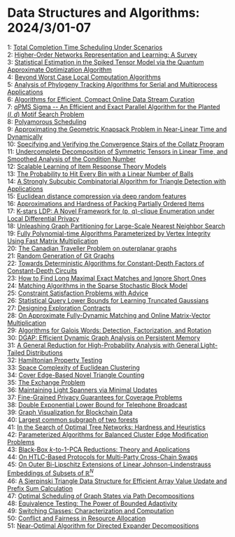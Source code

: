 # Data Structures and Algorithms: 2024/3/01-07  
1: [Total Completion Time Scheduling Under Scenarios](https://doi.org/10.48550/arXiv.2402.19259)  
2: [Higher-Order Networks Representation and Learning: A Survey](https://doi.org/10.48550/arXiv.2402.19414)  
3: [Statistical Estimation in the Spiked Tensor Model via the Quantum  Approximate Optimization Algorithm](https://doi.org/10.48550/arXiv.2402.19456)  
4: [Beyond Worst Case Local Computation Algorithms](https://doi.org/10.48550/arXiv.2403.00129)  
5: [Analysis of Phylogeny Tracking Algorithms for Serial and Multiprocess  Applications](https://doi.org/10.48550/arXiv.2403.00246)  
6: [Algorithms for Efficient, Compact Online Data Stream Curation](https://doi.org/10.48550/arXiv.2403.00266)  
7: [qPMS Sigma -- An Efficient and Exact Parallel Algorithm for the Planted  $(l, d)$ Motif Search Problem](https://doi.org/10.48550/arXiv.2403.00306)  
8: [Polyamorous Scheduling](https://doi.org/10.48550/arXiv.2403.00465)  
9: [Approximating the Geometric Knapsack Problem in Near-Linear Time and  Dynamically](https://doi.org/10.48550/arXiv.2403.00536)  
10: [Specifying and Verifying the Convergence Stairs of the Collatz Program](https://doi.org/10.48550/arXiv.2403.04777)  
11: [Undercomplete Decomposition of Symmetric Tensors in Linear Time, and  Smoothed Analysis of the Condition Number](https://doi.org/10.48550/arXiv.2403.00643)  
12: [Scalable Learning of Item Response Theory Models](https://doi.org/10.48550/arXiv.2403.00680)  
13: [The Probability to Hit Every Bin with a Linear Number of Balls](https://doi.org/10.48550/arXiv.2403.00736)  
14: [A Strongly Subcubic Combinatorial Algorithm for Triangle Detection with  Applications](https://doi.org/10.48550/arXiv.2403.01085)  
15: [Euclidean distance compression via deep random features](https://doi.org/10.48550/arXiv.2403.01327)  
16: [Approximations and Hardness of Packing Partially Ordered Items](https://doi.org/10.48550/arXiv.2403.01568)  
17: [K-stars LDP: A Novel Framework for (p, q)-clique Enumeration under Local  Differential Privacy](https://doi.org/10.48550/arXiv.2403.01788)  
18: [Unleashing Graph Partitioning for Large-Scale Nearest Neighbor Search](https://doi.org/10.48550/arXiv.2403.01797)  
19: [Fully Polynomial-time Algorithms Parameterized by Vertex Integrity Using  Fast Matrix Multiplication](https://doi.org/10.48550/arXiv.2403.01839)  
20: [The Canadian Traveller Problem on outerplanar graphs](https://doi.org/10.48550/arXiv.2403.01872)  
21: [Random Generation of Git Graphs](https://doi.org/10.48550/arXiv.2403.01902)  
22: [Towards Deterministic Algorithms for Constant-Depth Factors of  Constant-Depth Circuits](https://doi.org/10.48550/arXiv.2403.01965)  
23: [How to Find Long Maximal Exact Matches and Ignore Short Ones](https://doi.org/10.48550/arXiv.2403.02008)  
24: [Matching Algorithms in the Sparse Stochastic Block Model](https://doi.org/10.48550/arXiv.2403.02140)  
25: [Constraint Satisfaction Problems with Advice](https://doi.org/10.48550/arXiv.2403.02212)  
26: [Statistical Query Lower Bounds for Learning Truncated Gaussians](https://doi.org/10.48550/arXiv.2403.02300)  
27: [Designing Exploration Contracts](https://doi.org/10.48550/arXiv.2403.02317)  
28: [On Approximate Fully-Dynamic Matching and Online Matrix-Vector  Multiplication](https://doi.org/10.48550/arXiv.2403.02582)  
29: [Algorithms for Galois Words: Detection, Factorization, and Rotation](https://doi.org/10.48550/arXiv.2403.02636)  
30: [DGAP: Efficient Dynamic Graph Analysis on Persistent Memory](https://doi.org/10.48550/arXiv.2403.02665)  
31: [A General Reduction for High-Probability Analysis with General Light-Tailed Distributions](https://doi.org/10.48550/arXiv.2403.02873)  
32: [Hamiltonian Property Testing](https://doi.org/10.48550/arXiv.2403.02968)  
33: [Space Complexity of Euclidean Clustering](https://doi.org/10.48550/arXiv.2403.02971)  
34: [Cover Edge-Based Novel Triangle Counting](https://doi.org/10.48550/arXiv.2403.02997)  
35: [The Exchange Problem](https://doi.org/10.48550/arXiv.2403.03046)  
36: [Maintaining Light Spanners via Minimal Updates](https://doi.org/10.48550/arXiv.2403.03290)  
37: [Fine-Grained Privacy Guarantees for Coverage Problems](https://doi.org/10.48550/arXiv.2403.03337)  
38: [Double Exponential Lower Bound for Telephone Broadcast](https://doi.org/10.48550/arXiv.2403.03501)  
39: [Graph Visualization for Blockchain Data](https://doi.org/10.48550/arXiv.2403.03504)  
40: [Largest common subgraph of two forests](https://doi.org/10.48550/arXiv.2403.03696)  
41: [In the Search of Optimal Tree Networks: Hardness and Heuristics](https://doi.org/10.48550/arXiv.2403.03724)  
42: [Parameterized Algorithms for Balanced Cluster Edge Modification Problems](https://doi.org/10.48550/arXiv.2403.03830)  
43: [Black-Box $k$-to-$1$-PCA Reductions: Theory and Applications](https://doi.org/10.48550/arXiv.2403.03905)  
44: [On HTLC-Based Protocols for Multi-Party Cross-Chain Swaps](https://doi.org/10.48550/arXiv.2403.03906)  
45: [On Outer Bi-Lipschitz Extensions of Linear Johnson-Lindenstrauss  Embeddings of Subsets of $\mathbb{R}^N$](https://doi.org/10.48550/arXiv.2403.03969)  
46: [A Sierpinski Triangle Data Structure for Efficient Array Value Update  and Prefix Sum Calculation](https://doi.org/10.48550/arXiv.2403.03990)  
47: [Optimal Scheduling of Graph States via Path Decompositions](https://doi.org/10.48550/arXiv.2403.04126)  
48: [Equivalence Testing: The Power of Bounded Adaptivity](https://doi.org/10.48550/arXiv.2403.04230)  
49: [Switching Classes: Characterization and Computation](https://doi.org/10.48550/arXiv.2403.04263)  
50: [Conflict and Fairness in Resource Allocation](https://doi.org/10.48550/arXiv.2403.04265)  
51: [Near-Optimal Algorithm for Directed Expander Decompositions](https://doi.org/10.48550/arXiv.2403.04542)  